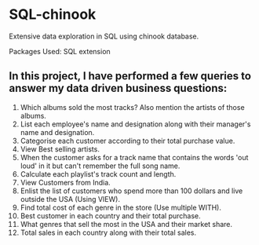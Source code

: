 # SQL-chinook
Extensive data exploration in SQL using chinook database.

Packages Used: SQL extension

## In this project, I have performed a few queries to answer my data driven business questions:

1. Which albums sold the most tracks? Also mention the artists of those albums.
2. List each employee's name and designation along with their manager's name and designation.
3. Categorise each customer according to their total purchase value.
4. View Best selling artists.
5. When the customer asks for a track name that contains the words 'out loud' in it but can't remember the full song name.
6. Calculate each playlist's track count and length.
7. View Customers from India.
8. Enlist the list of customers who spend more than 100 dollars and live outside the USA (Using VIEW).
9. Find total cost of each genre in the store (Use multiple WITH).
10. Best customer in each country and their total purchase.
11. What genres that sell the most in the USA and their market share.
12. Total sales in each country along with their total sales.

